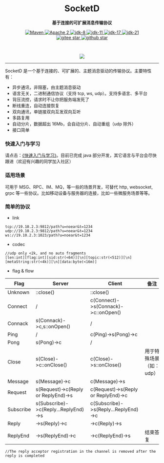 <h1 align="center" style="text-align:center;">
  SocketD
</h1>
<p align="center">
	<strong>基于连接的可扩展消息传输协议</strong>
</p>

<p align="center">
    <a target="_blank" href="https://search.maven.org/artifact/org.noear/socketd">
        <img src="https://img.shields.io/maven-central/v/org.noear/socketd.svg?label=Maven%20Central" alt="Maven" />
    </a>
    <a target="_blank" href="https://www.apache.org/licenses/LICENSE-2.0.txt">
		<img src="https://img.shields.io/:license-Apache2-blue.svg" alt="Apache 2" />
	</a>
   <a target="_blank" href="https://www.oracle.com/java/technologies/javase/javase-jdk8-downloads.html">
		<img src="https://img.shields.io/badge/JDK-8-green.svg" alt="jdk-8" />
	</a>
    <a target="_blank" href="https://www.oracle.com/java/technologies/javase/jdk11-archive-downloads.html">
		<img src="https://img.shields.io/badge/JDK-11-green.svg" alt="jdk-11" />
	</a>
    <a target="_blank" href="https://www.oracle.com/java/technologies/javase/jdk17-archive-downloads.html">
		<img src="https://img.shields.io/badge/JDK-17-green.svg" alt="jdk-17" />
	</a>
    <a target="_blank" href="https://www.oracle.com/java/technologies/javase/jdk21-archive-downloads.html">
		<img src="https://img.shields.io/badge/JDK-21-green.svg" alt="jdk-21" />
	</a>
    <br />
    <a target="_blank" href='https://gitee.com/noear/socketd/stargazers'>
        <img src='https://gitee.com/noear/socketd/badge/star.svg' alt='gitee star'/>
    </a>
    <a target="_blank" href='https://github.com/noear/socketd/stargazers'>
        <img src="https://img.shields.io/github/stars/noear/socketd.svg?logo=github" alt="github star"/>
    </a>
</p>

<br/>
<p align="center">
	<a href="https://jq.qq.com/?_wv=1027&k=kjB5JNiC">
	<img src="https://img.shields.io/badge/QQ交流群-870505482-orange"/></a>
</p>


<hr />



SocketD 是一个基于连接的、可扩展的、主题消息驱动的传输协议。主要特性有：

* 异步通讯，非阻塞，由主题消息驱动
* 语言无关，二进制通信协议（支持 tcp, ws, udp）。支持多语言、多平台
* 背压流控，请求时不让你把服务端发死了
* 断线重连，自动连接恢复
* 双向通讯，单链接双向互发双向互听
* 多路复用
* 自动分片，数据超出 16Mb，会自动分片、自动重组（udp 除外）
* 接口简单

### 快速入门与学习

请点击：[《快速入门与学习》](_docs/)。目前已完成 java 部分开发，其它语言与平台会尽快跟进（欢迎有兴趣的同学加入社区）

### 适用场景

可用于 MSG、RPC、IM、MQ，等一些的场景开发，可替代 http, websocket, grpc 等一些协议。比如移动设备与服务器的连接，比如一些微服务场景等等。


### 简单的协议


* link

```
tcp://19.10.2.3:9812/path?u=noear&t=1234
udp://19.10.2.3:9812/path?u=noear&t=1234
ws://19.10.2.3:1023/path?u=noear&t=1234
```


* codec

```
//udp only <2k, and no auto fragments
[len:int][flag:int][sid:str(<64)][\n][topic:str(<512)][\n][metaString:str(<4k)][\n][data:byte(<16m)]
```

* flag & flow

| Flag      | Server                               | Client                               | 备注                      |
|-----------|--------------------------------------|--------------------------------------|-------------------------|
| Unknown   | ::close()                            | ::close()                            |                         |
| Connect   | /                                    | c(Connect)->s(Connack)->c::onOpen()  |                         |
| Connack   | s(Connack)->c,s::onOpen()            | /                                    |                         |
| Ping      | /                                    | c(Ping)->s(Pong)->c                  |                         |
| Pong      | s(Pong)->c                           | /                                    |                         |
| Close     | s(Close)->c::onClose()               | c(Close)->s::onClose()               | 用于特殊场景（如：udp）           |
| Message   | s(Message)->c                        | c(Message)->s                        |                         |
| Request   | s(Request)->c(Reply or ReplyEnd)->s  | c(Request)->s(Reply or ReplyEnd)->c  |               |
| Subscribe | s(Subscribe)->c(Reply...ReplyEnd)->s | c(Subscribe)->s(Reply...ReplyEnd)->c |                         |
| Reply     | ->s(Reply)->c                        | ->c(Reply)->s                        |                         |
| ReplyEnd  | ->s(ReplyEnd)->c                     | ->c(ReplyEnd)->s                     | 结束答复                    |

```
//The reply acceptor registration in the channel is removed after the reply is completed
```


